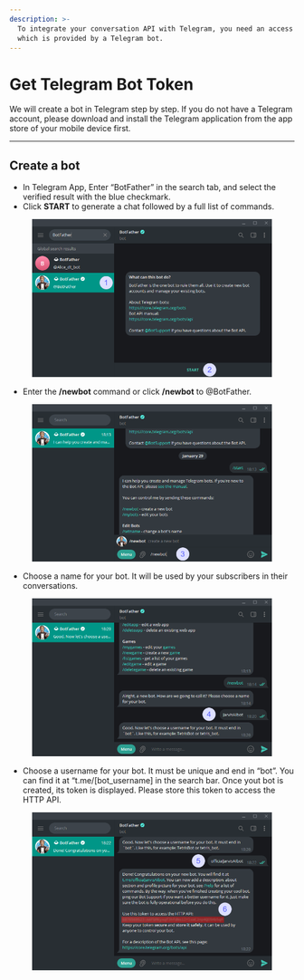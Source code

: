 ```yaml
---
description: >-
  To integrate your conversation API with Telegram, you need an access token,
  which is provided by a Telegram bot.
---
```


# Get Telegram Bot Token

We will create a bot in Telegram step by step. If you do not have a Telegram account, please download and install the Telegram application from the app store of your mobile device first.

***

## Create a bot

* In Telegram App, Enter “BotFather” in the search tab, and select the verified result with the blue checkmark.
* Click **START** to generate a chat followed by a full list of commands.

<figure><img src="../.gitbook/assets/image (28).png" alt=""><figcaption></figcaption></figure>

* Enter the **/newbot** command or click **/newbot** to @BotFather.

<figure><img src="../.gitbook/assets/image (12) (1).png" alt=""><figcaption></figcaption></figure>

* Choose a name for your bot. It will be used by your subscribers in their conversations.

<figure><img src="../.gitbook/assets/image (13).png" alt=""><figcaption></figcaption></figure>

* Choose a username for your bot. It must be unique and end in “bot”. You can find it at “t.me/\[bot\_username] in the search bar. Once yout bot is created, its token is displayed. Please store this token to access the HTTP API.

<figure><img src="../.gitbook/assets/image (14).png" alt=""><figcaption></figcaption></figure>

